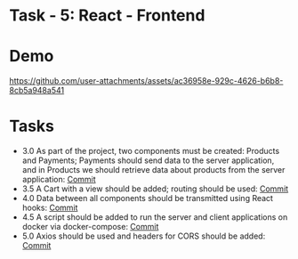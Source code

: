 
# Task - 5: React - Frontend


# Demo

https://github.com/user-attachments/assets/ac36958e-929c-4626-b6b8-8cb5a948a541

# Tasks

- 3.0 As part of the project, two components must be created: Products and Payments; Payments should send data to the server application, and in Products we should retrieve data about products from the server application: [Commit](https://github.com/viashchuk/ebiznes/commit/7e85e42188b0cf04757d3cd22eb9743543d5bb0d)
- 3.5 A Cart with a view should be added; routing should be used: [Commit](https://github.com/viashchuk/ebiznes/commit/697bbbe455d87bda70355064c25d5839bc3660b0)
- 4.0 Data between all components should be transmitted using React hooks: [Commit](https://github.com/viashchuk/ebiznes/commit/fa033a249e211bee03fd4667bf20c784f40af558)
- 4.5 A script should be added to run the server and client applications on docker via docker-compose: [Commit](https://github.com/viashchuk/ebiznes/commit/fd20c35e2452ababf80eda06fea6b30d1b1df536)
- 5.0 Axios should be used and headers for CORS should be added: [Commit](https://github.com/viashchuk/ebiznes/commit/94fed676d51b6f80e852a5a5fd3230a1c72c486a)